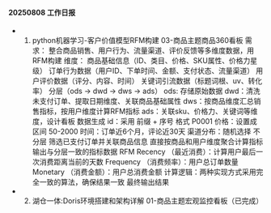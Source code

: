 #### 20250808 工作日报
* 1. python机器学习-客户价值模型RFM构建 03-商品主题商品360看板
    需求：
        整合商品销售、用户行为、流量渠道、评价反馈等多维度数据，用RFM构建
    维度：
        商品基础信息（ID、类目、价格、SKU属性、价格力星级）
        订单行为数据（用户ID、下单时间、金额、支付状态、流量渠道）
        用户评价数据（评分、内容、时间）
        关键词引流数据（标题词根、uv、转化率）
    分层（ods -> dwd -> dws -> ads）
        ods: 存储原始数据
        dwd：清洗未支付订单、提取日期维度、关联商品基础属性
        dws：按商品维度汇总销售指标，按用户维度计算RFM指标
        ads：关联sku、价格力、关键词等维度，设计看板
        数据生成
            id：采用 前缀 + 序号 格式 P0001
            价格：设置成区间 50-2000
            时间：订单近6个月，评论近30天
            渠道分布：随机选择
    不分层
        筛选已支付订单并关联商品信息
        直接按商品和用户维度聚合计算指标
        输出与分层一致的指标数据
    RFM
        Recency （最近消费）：计算用户最后一次消费距离当前的天数
        Frequency （消费频率）：用户总订单数量
        Monetary （消费金额）：用户总消费金额
        计算逻辑：两种实现方式采用完全一致的算法，确保结果一致
    最终输出结果
* 2. 湖仓一体:Doris环境搭建和架构详解 01-商品主题宏观监控看板（已完成）